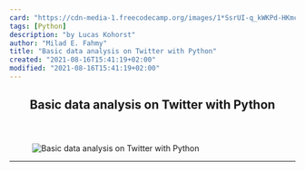 ```yaml
---
card: "https://cdn-media-1.freecodecamp.org/images/1*SsrUI-q_kWKPd-HKmcRNvg.png"
tags: [Python]
description: "by Lucas Kohorst"
author: "Milad E. Fahmy"
title: "Basic data analysis on Twitter with Python"
created: "2021-08-16T15:41:19+02:00"
modified: "2021-08-16T15:41:19+02:00"
---
```

<div class="site-wrapper">
<main id="site-main" class="site-main outer">
<div class="inner">
<article class="post-full post tag-python tag-data-science tag-twitter tag-data-visualization tag-tech ">
<header class="post-full-header">
<h1 class="post-full-title">Basic data analysis on Twitter with Python</h1>
</header>
<figure class="post-full-image">
<picture>
<source media="(max-width: 700px)" sizes="1px" srcset="data:image/gif;base64,R0lGODlhAQABAIAAAAAAAP///yH5BAEAAAAALAAAAAABAAEAAAIBRAA7 1w">
<source media="(min-width: 701px)" sizes="(max-width: 800px) 400px,
(max-width: 1170px) 700px,
1400px" srcset="https://cdn-media-1.freecodecamp.org/images/1*SsrUI-q_kWKPd-HKmcRNvg.png 300w,
https://cdn-media-1.freecodecamp.org/images/1*SsrUI-q_kWKPd-HKmcRNvg.png 600w,
https://cdn-media-1.freecodecamp.org/images/1*SsrUI-q_kWKPd-HKmcRNvg.png 1000w,
https://cdn-media-1.freecodecamp.org/images/1*SsrUI-q_kWKPd-HKmcRNvg.png 2000w">
<img onerror="this.style.display='none'" src="https://cdn-media-1.freecodecamp.org/images/1*SsrUI-q_kWKPd-HKmcRNvg.png" alt="Basic data analysis on Twitter with Python">
</picture>
</figure>
<section class="post-full-content">
<div class="post-content medium-migrated-article">
</div>
<hr>
</section>
</article>
</div>
</main>
</div>
<!-- Google Tag Manager (noscript) -->
<!-- End Google Tag Manager (noscript) -->
